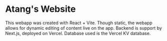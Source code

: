 # Atang's Website

This webapp was created with React + Vite. Though static, the webapp allows for dynamic editing of content live on the app. Backend is support by Next.js, deployed on Vercel. Database used is the Vercel KV database.
